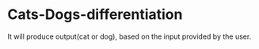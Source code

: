 # Cats-Dogs-differentiation
It will produce output(cat or dog), based on the input provided by the user.
